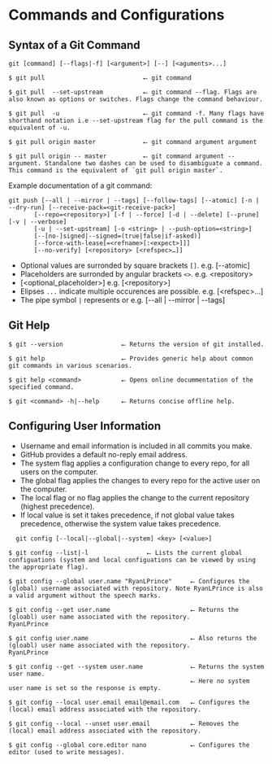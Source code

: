 # Commands and Configurations

## Syntax of a Git Command
~~~
git [command] [--flags|-f] [<argument>] [--] [<aguments>...] 
~~~
~~~
$ git pull                           ⭠ git command 

$ git pull  --set-upstream           ⭠ git command --flag. Flags are also known as options or switches. Flags change the command behaviour.

$ git pull  -u                       ⭠ git command -f. Many flags have shorthand notation i.e --set-upstream flag for the pull command is the equivalent of -u.

$ git pull origin master             ⭠ git command argument argument

$ git pull origin -- master          ⭠ git command argument -- argument. Standalone two dashes can be used to disambiguate a command. This command is the equivalent of `git pull origin master`.
~~~
Example documentation of a git command:
~~~
git push [--all | --mirror | --tags] [--follow-tags] [--atomic] [-n | --dry-run] [--receive-pack=<git-receive-pack>]
	   [--repo=<repository>] [-f | --force] [-d | --delete] [--prune] [-v | --verbose]
	   [-u | --set-upstream] [-o <string> | --push-option=<string>]
	   [--[no-]signed|--signed=(true|false|if-asked)]
	   [--force-with-lease[=<refname>[:<expect>]]]
	   [--no-verify] [<repository> [<refspec>…]]
~~~
* Optional values are surronded by square brackets `[]`. e.g. [--atomic]
* Placeholders are surronded by angular brackets `<>`. e.g. \<repository> 
* [<optional_placeholder>] e.g. [\<repository>]
* Elipses `...` indicate multiple occurences are possible. e.g. [\<refspec>…]
* The pipe symbol `|` represents or e.g. [--all | --mirror | --tags]  

## Git Help
~~~
$ git --version                ⭠ Returns the version of git installed.

$ git help                     ⭠ Provides generic help about common git commands in various scenarios.

$ git help <command>           ⭠ Opens online docummentation of the specified command.

$ git <command> -h|--help      ⭠ Returns concise offline help.
~~~

## Configuring User Information

* Username and email information is included in all commits you make.
* GitHub provides a default no-reply email address.
* The system flag applies a configuration change to every repo, for all users on the computer.
* The global flag applies the changes to every repo for the active user on the computer.
* The local flag or no flag applies the change to the current repository (highest precedence).
* If local value is set it takes precedence, if not global value takes precedence, otherwise the system value takes precedence.
~~~
  git config [--local|--global|--system] <key> [<value>]
~~~

~~~
$ git config --list|-l 				  ⭠ Lists the current global configuations (system and local configuations can be viewed by using the appropriate flag). 	

$ git config --global user.name "RyanLPrince"     ⭠ Configures the (global) username associated with repository. Note RyanLPrince is also a valid argument without the speech marks.                                                     

$ git config --get user.name                      ⭠ Returns the (gloabl) user name associated with the repository.
RyanLPrince
  
$ git config user.name                            ⭠ Also returns the (gloabl) user name associated with the repository.
RyanLPrince
  
$ git config --get --system user.name             ⭠ Returns the system user name.
                                               	  ⭠ Here no system user name is set so the response is empty.
  
$ git config --local user.email email@email.com   ⭠ Configures the (local) email address associated with the repository.
  
$ git config --local --unset user.email           ⭠ Removes the (local) email address associated with the repository. 
  
$ git config --global core.editor nano            ⭠ Configures the editor (used to write messages).
~~~ 
